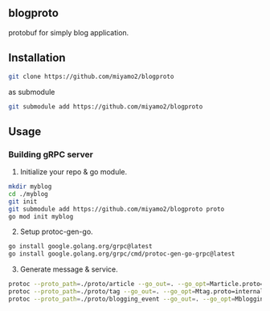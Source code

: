 ## blogproto

protobuf for simply blog application.

## Installation

```sh
git clone https://github.com/miyamo2/blogproto
```

as submodule

```sh
git submodule add https://github.com/miyamo2/blogproto
```

## Usage

### Building gRPC server

1. Initialize your repo & go module.

```sh
mkdir myblog
cd ./myblog
git init
git submodule add https://github.com/miyamo2/blogproto proto
go mod init myblog
```

2. Setup protoc-gen-go.

```sh
go install google.golang.org/grpc@latest
go install google.golang.org/grpc/cmd/protoc-gen-go-grpc@latest
```

3. Generate message & service.

```sh
protoc --proto_path=./proto/article --go_out=. --go_opt=Marticle.proto=internal/pb --go-grpc_out=. --go-grpc_opt=Marticle.proto=internal/pb ./proto/article/article.proto
protoc --proto_path=./proto/tag --go_out=. --go_opt=Mtag.proto=internal/pb --go-grpc_out=. --go-grpc_opt=Mtag.proto=internal/pb ./proto/tag/tag.proto
protoc --proto_path=./proto/blogging_event --go_out=. --go_opt=Mblogging_event.proto=internal/pb --go-grpc_out=. --go-grpc_opt=Mblogging_event.proto=internal/pb ./proto/blogging_event/blogging_event.proto
```
